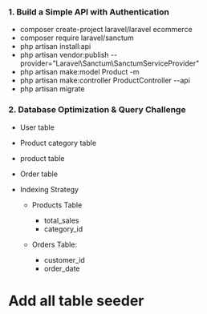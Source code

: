 ### 1. Build a Simple API with Authentication

- composer create-project laravel/laravel ecommerce
- composer require laravel/sanctum
- php artisan install:api
- php artisan vendor:publish --provider="Laravel\Sanctum\SanctumServiceProvider"
- php artisan make:model Product -m
- php artisan make:controller ProductController --api
- php artisan migrate

### 2. Database Optimization & Query Challenge

- User table
- Product category table
- product table
- Order table


- Indexing Strategy
    - Products Table
        - total_sales
        - category_id

    - Orders Table:
        - customer_id
        - order_date

# Add all table seeder